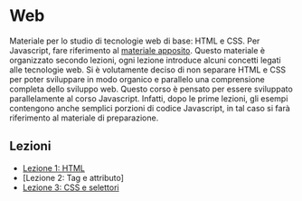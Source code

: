 # Web

Materiale per lo studio di tecnologie web di base: HTML e CSS. Per Javascript, fare riferimento al [materiale apposito](../javascript/).
Questo materiale è organizzato secondo lezioni, ogni lezione introduce alcuni concetti legati alle tecnologie web. Si è volutamente deciso di non separare HTML e CSS per poter sviluppare in modo organico e parallelo una comprensione completa dello sviluppo web. Questo corso è pensato per essere sviluppato parallelamente al corso Javascript. Infatti, dopo le prime lezioni, gli esempi contengono anche semplici porzioni di codice Javascript, in tal caso si farà riferimento al materiale di preparazione.

## Lezioni

- [Lezione 1: HTML](./WEB.01_HTML/)
- [Lezione 2: Tag e attributo]
- [Lezione 3: CSS e selettori](./WEB.03_CSS/)
